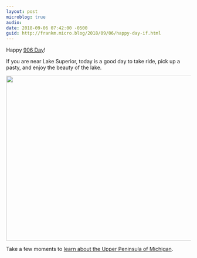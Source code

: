 ```yaml
---
layout: post
microblog: true
audio: 
date: 2018-09-06 07:42:00 -0500
guid: http://frankm.micro.blog/2018/09/06/happy-day-if.html
---
```

Happy [906 Day](https://906day.com/)! 

If you are near Lake Superior, today is a good day to take ride, pick up a pasty, and enjoy the beauty of the lake. 



<img src="http://frankmcpherson.blog/uploads/2018/81827420da.jpg" width="600" height="450" />

Take a few moments to [learn about the Upper Peninsula of Michigan](https://upsupply.co/upper-peninsula). 
